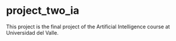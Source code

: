 # project_two_ia
This project is the final project of the Artificial Intelligence course at Universidad del Valle.
